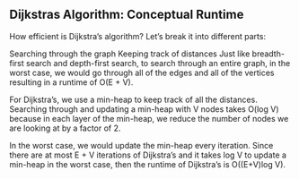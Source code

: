 ## Dijkstras Algorithm: Conceptual Runtime

How efficient is Dijkstra’s algorithm? Let’s break it into different parts:

Searching through the graph
Keeping track of distances
Just like breadth-first search and depth-first search, to search through an entire graph, in the worst case, we would go through all of the edges and all of the vertices resulting in a runtime of O(E + V).

For Dijkstra’s, we use a min-heap to keep track of all the distances. Searching through and updating a min-heap with V nodes takes O(log V) because in each layer of the min-heap, we reduce the number of nodes we are looking at by a factor of 2.

In the worst case, we would update the min-heap every iteration. Since there are at most E + V iterations of Dijkstra’s and it takes log V to update a min-heap in the worst case, then the runtime of Dijkstra’s is O((E+V)log V).

